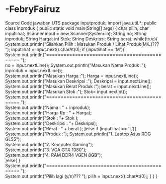 # -FebryFairuz

Source Code jawaban UTS
package inputproduk;
import java.util.*;
public class inproduk {
public static void main(String[] args) {
		char pilih;
		char inputlihat;
		Scanner input = new Scanner(System.in);
		String no;
		String inproduk;
		String Harga;
		int Stok;
		String Deskripsi;
		String berat;
			while(true){
				System.out.println("Silahkan Pilih : Masukan Produk / Lihat Produk(M/L)??? ");
				inputlihat = input.next().charAt(0);
				if (inputlihat == 'M'){
				System.out.println("============================================= ");	
				no = input.nextLine();
				System.out.println("Masukan Nama Produk :");
				inproduk = input.nextLine();		
				System.out.println("Masukan Harga :");
				Harga = input.nextLine();			
				System.out.println("Masukan Deskripsi :");
				Deskripsi = input.nextLine();
				System.out.println("Masukan Berat Produk :");
				berat = input.nextLine();
				System.out.println("Masukan Stok :");
				Stok= input.nextInt();
				System.out.println("============================================= ");	
				System.out.println("Nama : " + inproduk);	
				System.out.println("Harga Rp : " + Harga);	
				System.out.println("Stok : "+ Stok );	
				System.out.println("Deskripsi : "+ Deskripsi);  
				System.out.println("Berat : " + berat );
				}else if (inputlihat == 'L'){
					System.out.println("Produk :");	
					System.out.println("1. Laptop Asus ROG GL55");	
					System.out.println("2. Komputer Gaming");	
					System.out.println("3. VGA GTX 1080");	
					System.out.println("4. RAM DDR4 VGEN 8GB");  
				}else{
				}
				System.out.println("============================================= ");	
				System.out.println("Pilih lagi (y/n)??? ");
				pilih = input.next().charAt(0);;
		}
	}
}	

